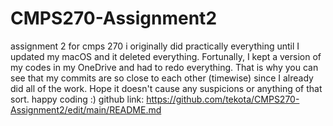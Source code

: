 # CMPS270-Assignment2
assignment 2 for cmps 270
i originally did practically everything until I updated my macOS and it deleted everything. Fortunally, I kept a version of my codes in my OneDrive
and had to redo everything. That is why you can see that my commits are so close to each other (timewise) since I already did all of the work.
Hope it doesn't cause any suspicions or anything of that sort.
happy coding :)
github link: https://github.com/tekota/CMPS270-Assignment2/edit/main/README.md
